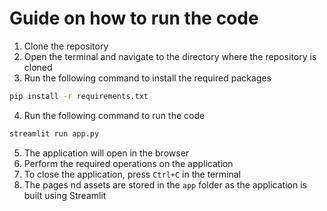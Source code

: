 # Guide on how to run the code
1. Clone the repository
2. Open the terminal and navigate to the directory where the repository is cloned
3. Run the following command to install the required packages
```bash
pip install -r requirements.txt
```
4. Run the following command to run the code
```bash
streamlit run app.py
```
5. The application will open in the browser
6. Perform the required operations on the application
7. To close the application, press `Ctrl+C` in the terminal
8. The pages nd assets are stored in the `app` folder as the application is built using Streamlit